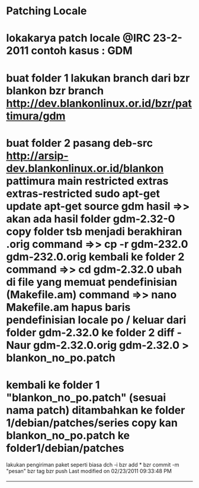 # Patching Locale

lokakarya patch locale @IRC 23-2-2011
contoh kasus : GDM
============================================================
buat folder 1
lakukan branch dari bzr blankon
bzr branch ​http://dev.blankonlinux.or.id/bzr/pattimura/gdm
===========================================================
buat folder 2
pasang deb-src ​http://arsip-dev.blankonlinux.or.id/blankon pattimura main
restricted extras extras-restricted
sudo apt-get update
apt-get source gdm
hasil =>> akan ada hasil folder gdm-2.32-0
copy folder tsb menjadi berakhiran .orig
command =>> cp -r gdm-232.0 gdm-232.0.orig
kembali ke folder 2
command =>> cd gdm-2.32.0
ubah di file yang memuat pendefinisian (Makefile.am)
command =>> nano Makefile.am
hapus baris pendefinisian locale
po /
keluar dari folder gdm-2.32.0 ke folder 2
diff -Naur gdm-2.32.0.orig gdm-2.32.0 > blankon_no_po.patch
==============================================================
kembali ke folder 1
"blankon_no_po.patch" (sesuai nama patch)
ditambahkan ke folder 1/debian/patches/series
copy kan blankon_no_po.patch ke folder1/debian/patches
=============================================================
lakukan pengiriman paket seperti biasa
dch -i
bzr add *
bzr commit -m "pesan"
bzr tag
bzr push
Last modified on 02/23/2011 09:33:48 PM
#### 
    
 
 
 
 
 
---
 
